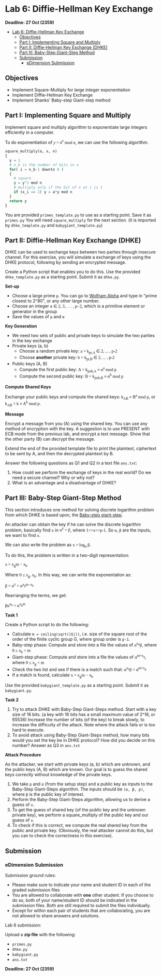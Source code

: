 # Lab 6: Diffie-Hellman Key Exchange

**Deadline: 27 Oct (2359)**

- [Lab 6: Diffie-Hellman Key Exchange](#lab-6-diffie-hellman-key-exchange)
  - [Objectives](#objectives)
  - [Part I: Implementing Square and Multiply](#part-i-implementing-square-and-multiply)
  - [Part II: Diffie-Hellman Key Exchange (DHKE)](#part-ii-diffie-hellman-key-exchange-dhke)
  - [Part III: Baby-Step Giant-Step Method](#part-iii-baby-step-giant-step-method)
  - [Submission](#submission)
    - [eDimension Submission](#edimension-submission)

## Objectives

* Implement Square-Multiply for large integer exponentiation
* Implement Diffie-Hellman Key Exchange
* Implement Shanks' Baby-step Giant-step method

## Part I: Implementing Square and Multiply

Implement square and multiply algorithm to exponentiate large integers efficiently in a computer.

To do exponentiation of <span style="font-family:serif"><i>y</i> = <i>a<sup>x</sup></i> mod <i>n</i></span>, we can use the following algorithm.

```python
square_multiply(a, x, n)
{
  y = 1
  # n_b is the number of bits in x
  for( i = n_b-1 downto 0 )
  {
    # square
    y = y^2 mod n
    # multiply only if the bit of x at i is 1
    if (x_i == 1) y = a*y mod n
  }
  return y
}
```

You are provided `primes_template.py` to use as a starting point. Save it as `primes.py` You will need `square_multiply` for the next section. (it is imported by `dhke_template.py` and `babygiant_template.py`)

## Part II: Diffie-Hellman Key Exchange (DHKE)

DHKE can be used to exchange keys between two parties through insecure channel. For this exercise, you will simulate a exchange of keys using the DHKE protocol, following by sending an encrypted message.

Create a Python script that enables you to do this. Use the provided `dhke_template.py` as a starting point. Submit it as `dhke.py`.

**Set-up**

* Choose a large prime `p`. You can go to [Wolfram Alpha](http://www.wolframalpha.com) and type in "prime closest to 2^80", or any other large number.
* Choose an integer `α` <span style="font-family:serif">∈ 2, 3, . . . , p−2</span>, which is a primitive element or generator in the group
* Save the values of `p` and `α`

**Key Generation**

* We need two sets of public and private keys to simulate the two parties in the key exchange
* Private keys (a, b)
  * Choose a random private key: <span style="font-family:serif">a = k<sub>pr,A</sub> ∈ 2, ... , p-2</span>
  * Choose **another** private key: <span style="font-family:serif">b = k<sub>pr,B</sub> ∈ 2, ... , p-2</span>
* Public keys (A, B)
  * Compute the first public key: <span style="font-family:serif">A = k<sub>pub,A</sub> ≡ α<sup>a</sup> mod p</span>
  * Compute the second public key: <span style="font-family:serif">B = k<sub>pub,B</sub> ≡ α<sup>b</sup> mod p</span>

**Compute Shared Keys**

Exchange your public keys and compute the shared keys: <span style="font-family:serif">k<sub>AB</sub> ≡ B<sup>a</sup> mod p</span>, or <span style="font-family:serif">k<sub>AB</sub> = k ≡ A<sup>b</sup> mod p</span>.

**Message**

Encrypt a message from you (A) using the shared key. You can use any method of encryption with the key. A suggestion is to use PRESENT with ECB mode from the previous lab, and encrypt a text message. Show that the other party (B) can decrypt the message.

Extend the end of the provided template file to print the plaintext, ciphertext to be sent by A, and then the decrypted plaintext by B. 

Answer the following questions as Q1 and Q2 in a text file `ans.txt`:

1. How could we perform the exchange of keys in the real world? Do we need a secure channel? Why or why not?
2. What is an advantage and a disadvantage of DHKE?

## Part III: Baby-Step Giant-Step Method

This section introduces one method for solving discrete logarithm problem from which DHKE is based upon, the [Baby-step giant-step](https://en.wikipedia.org/wiki/Baby-step_giant-step).

An attacker can obtain the key if he can solve the discrete logarithm problem, basically find `x` in <span style="font-family:serif">α<sup>x</sup> = β</span>, where <span style="font-family:serif">1<=x<=p-1</span>. So `α`, `β` are the inputs, we want to find `x`.

We can also write the problem as <span style="font-family:serif">x = log<sub>α</sub> β</span>. 

To do this, the problem is written in a two-digit representation:

<span style="font-family:serif">x = x<sub>g</sub>m − x<sub>b</sub></span>

Where <span style="font-family:serif">0 ≤ x<sub>g</sub>, x<sub>b</sub></span>. In this way, we can write the exponentation as:

<span style="font-family:serif">β = α<sup>x</sup> = α<sup>x<sub>g</sub>m−x<sub>b</sub></sup></span>

Rearranging the terms, we get:

<span style="font-family:serif">βα<sup>x<sub>b</sub></sup> = α<sup>x<sub>g</sub>m</sup></span>

**Task 1**

Create a Python script to do the following:

* Calculate `m = ceiling(sqrt(|G|))`, i.e. size of the square root of the order of the finite cyclic group G, where group order is `p-1`.
* Baby-step phase: Compute and store into a file the values of <span style="font-family:serif">α<sup>x<sub>b</sub></sup>β</span>, where <span style="font-family:serif">0 ≤ x<sub>b</sub> < m</span>
* Giant-step phase: Compute and store into a file the values of <span style="font-family:serif">α<sup>m×x<sub>g</sub></sup></span>, where <span style="font-family:serif">0 ≤ x<sub>g</sub> < m</span>
* Check the two list and see if there is a match such that: <span style="font-family:serif">α<sup>x<sub>b</sub></sup>β = α<sup>m×x<sub>g</sub></sup></span>
* If a match is found, calculate <span style="font-family:serif">x = x<sub>g</sub>m − x<sub>b</sub></span>

Use the provided `babygiant_template.py` as a starting point. Submit it as `babygiant.py`.

**Task 2**

1. Try to attack DHKE with Baby-Step Giant-Steps method. Start with a key size of 16 bits. (a key with 16 bits has a small maximum value of 2^16, or 65536) Increase the number of bits (of the key) to break slowly, to increase the difficulty of the attack. Note where the attack fails or is too hard to execute. 
2. To avoid attack using Baby-Step Giant-Steps method, how many bits would you set the key be in DHKE protocol? How did you decide on this number? Answer as Q3 in `ans.txt`

**Attack Procedure**

As the attacker, we start with private keys (a, b) which are unknown, and the public keys (A, B) which are known. Our goal is to guess the shared keys correctly without knowledge of the private keys. 

1. We take `p` and `α` (from the setup step) and a public key as inputs to the Baby-Step Giant-Steps algorithm. The inputs should be `(α, β, p)`, where `β` is the public key of interest. 
2. Perform the Baby-Step Giant-Steps algorithm, allowing us to derive a guess of `x`.
3. To get the guess of shared key (of the public key and the unknown private key), we perform a square_multiply of the public key and our guess of `x`.
4. To check if this is correct, we compute the real shared key from the public and private key. (Obviously, the real attacker cannot do this, but you can to check the correctness in this exercise).

## Submission

### eDimension Submission

Submission ground rules:

* Please make sure to indicate your name and student ID in each of the graded submission files
* You are allowed to collaborate with **one** other student. If you choose to do so, both of your name/student ID should be indicated in the submission files. Both are still required to submit the files individually. 
* Except for within each pair of students that are collaborating, you are not allowed to share answers and solutions.

Lab 6 submission:

Upload a **zip file** with the following:

* `primes.py`
* `dhke.py`
* `babygiant.py`
* `ans.txt`

**Deadline: 27 Oct (2359)**
